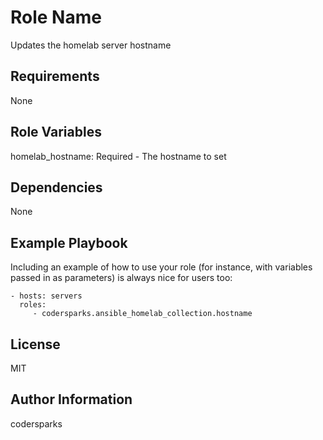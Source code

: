 Role Name
=========

Updates the homelab server hostname

Requirements
------------

None

Role Variables
--------------

homelab_hostname: Required - The hostname to set

Dependencies
------------

None

Example Playbook
----------------

Including an example of how to use your role (for instance, with variables passed in as parameters) is always nice for users too:

    - hosts: servers
      roles:
         - codersparks.ansible_homelab_collection.hostname

License
-------

MIT

Author Information
------------------

codersparks
